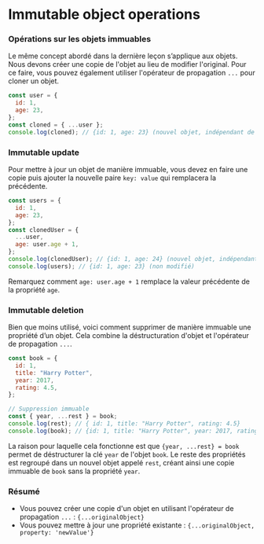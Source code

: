 # Immutable object operations

### Opérations sur les objets immuables

Le même concept abordé dans la dernière leçon s’applique aux objets. Nous devons créer une copie de l'objet au lieu de modifier l'original. Pour ce faire, vous pouvez également utiliser l'opérateur de propagation `...` pour cloner un objet.

```javascript
const user = {
  id: 1,
  age: 23,
};
const cloned = { ...user };
console.log(cloned); // {id: 1, age: 23} (nouvel objet, indépendant de 'user')
```

### Immutable update

Pour mettre à jour un objet de manière immuable, vous devez en faire une copie puis ajouter la nouvelle paire `key: value` qui remplacera la précédente.

```javascript
const users = {
  id: 1,
  age: 23,
};
const clonedUser = {
  ...user,
  age: user.age + 1,
};
console.log(clonedUser); // {id: 1, age: 24} (nouvel objet, indépendant de 'user')
console.log(users); // {id: 1, age: 23} (non modifié)
```

Remarquez comment `age: user.age + 1` remplace la valeur précédente de la propriété `age`.

### Immutable deletion

Bien que moins utilisé, voici comment supprimer de manière immuable une propriété d’un objet. Cela combine la déstructuration d'objet et l'opérateur de propagation `...`.

```javascript
const book = {
  id: 1,
  title: "Harry Potter",
  year: 2017,
  rating: 4.5,
};

// Suppression immuable
const { year, ...rest } = book;
console.log(rest); // { id: 1, title: "Harry Potter", rating: 4.5}
console.log(book); // {id: 1, title: "Harry Potter", year: 2017, rating: 4.5} (non modifié)
```

La raison pour laquelle cela fonctionne est que `{year, ...rest} = book` permet de déstructurer la clé `year` de l'objet `book`. Le reste des propriétés est regroupé dans un nouvel objet appelé `rest`, créant ainsi une copie immuable de `book` sans la propriété `year`.

### Résumé

- Vous pouvez créer une copie d'un objet en utilisant l'opérateur de propagation `...` : `{...originalObject}`
- Vous pouvez mettre à jour une propriété existante : `{...originalObject, property: 'newValue'}`
```

